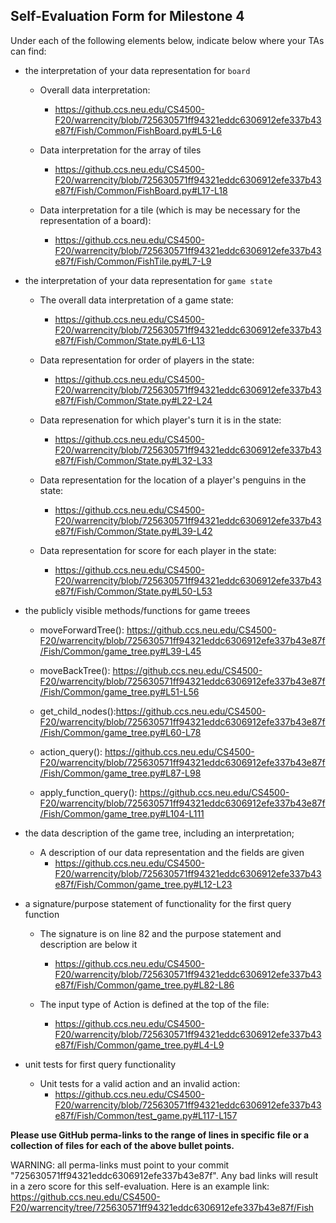 ## Self-Evaluation Form for Milestone 4

Under each of the following elements below, indicate below where your
TAs can find:

- the interpretation of your data representation for `board`

  - Overall data interpretation:
    - https://github.ccs.neu.edu/CS4500-F20/warrencity/blob/725630571ff94321eddc6306912efe337b43e87f/Fish/Common/FishBoard.py#L5-L6
  
  - Data interpretation for the array of tiles
    - https://github.ccs.neu.edu/CS4500-F20/warrencity/blob/725630571ff94321eddc6306912efe337b43e87f/Fish/Common/FishBoard.py#L17-L18
  
  - Data interpretation for a tile (which is may be necessary for the representation of a board):
    - https://github.ccs.neu.edu/CS4500-F20/warrencity/blob/725630571ff94321eddc6306912efe337b43e87f/Fish/Common/FishTile.py#L7-L9

- the interpretation of your data representation for `game state`

  - The overall data interpretation of a game state:
    - https://github.ccs.neu.edu/CS4500-F20/warrencity/blob/725630571ff94321eddc6306912efe337b43e87f/Fish/Common/State.py#L6-L13

  - Data representation for order of players in the state:
    - https://github.ccs.neu.edu/CS4500-F20/warrencity/blob/725630571ff94321eddc6306912efe337b43e87f/Fish/Common/State.py#L22-L24

  - Data represenation for which player's turn it is in the state:
    - https://github.ccs.neu.edu/CS4500-F20/warrencity/blob/725630571ff94321eddc6306912efe337b43e87f/Fish/Common/State.py#L32-L33

  - Data representation for the location of a player's penguins in the state:
    - https://github.ccs.neu.edu/CS4500-F20/warrencity/blob/725630571ff94321eddc6306912efe337b43e87f/Fish/Common/State.py#L39-L42

  - Data representation for score for each player in the state:
    - https://github.ccs.neu.edu/CS4500-F20/warrencity/blob/725630571ff94321eddc6306912efe337b43e87f/Fish/Common/State.py#L50-L53


- the publicly visible methods/functions for game treees 

    - moveForwardTree(): https://github.ccs.neu.edu/CS4500-F20/warrencity/blob/725630571ff94321eddc6306912efe337b43e87f/Fish/Common/game_tree.py#L39-L45

    - moveBackTree(): https://github.ccs.neu.edu/CS4500-F20/warrencity/blob/725630571ff94321eddc6306912efe337b43e87f/Fish/Common/game_tree.py#L51-L56

    - get_child_nodes():https://github.ccs.neu.edu/CS4500-F20/warrencity/blob/725630571ff94321eddc6306912efe337b43e87f/Fish/Common/game_tree.py#L60-L78
    
    - action_query(): https://github.ccs.neu.edu/CS4500-F20/warrencity/blob/725630571ff94321eddc6306912efe337b43e87f/Fish/Common/game_tree.py#L87-L98

    - apply_function_query(): https://github.ccs.neu.edu/CS4500-F20/warrencity/blob/725630571ff94321eddc6306912efe337b43e87f/Fish/Common/game_tree.py#L104-L111


- the data description of the game tree, including an interpretation;

  - A description of our data representation and the fields are given
    - https://github.ccs.neu.edu/CS4500-F20/warrencity/blob/725630571ff94321eddc6306912efe337b43e87f/Fish/Common/game_tree.py#L12-L23


- a signature/purpose statement of functionality for the first query function

  - The signature is on line 82 and the purpose statement and description are below it
    - https://github.ccs.neu.edu/CS4500-F20/warrencity/blob/725630571ff94321eddc6306912efe337b43e87f/Fish/Common/game_tree.py#L82-L86
  
  - The input type of Action is defined at the top of the file:
    - https://github.ccs.neu.edu/CS4500-F20/warrencity/blob/725630571ff94321eddc6306912efe337b43e87f/Fish/Common/game_tree.py#L4-L9

- unit tests for first query functionality

  - Unit tests for a valid action and an invalid action:
    - https://github.ccs.neu.edu/CS4500-F20/warrencity/blob/725630571ff94321eddc6306912efe337b43e87f/Fish/Common/test_game.py#L117-L157
  
**Please use GitHub perma-links to the range of lines in specific
file or a collection of files for each of the above bullet points.**

  WARNING: all perma-links must point to your commit "725630571ff94321eddc6306912efe337b43e87f".
  Any bad links will result in a zero score for this self-evaluation.
  Here is an example link:
    <https://github.ccs.neu.edu/CS4500-F20/warrencity/tree/725630571ff94321eddc6306912efe337b43e87f/Fish>

